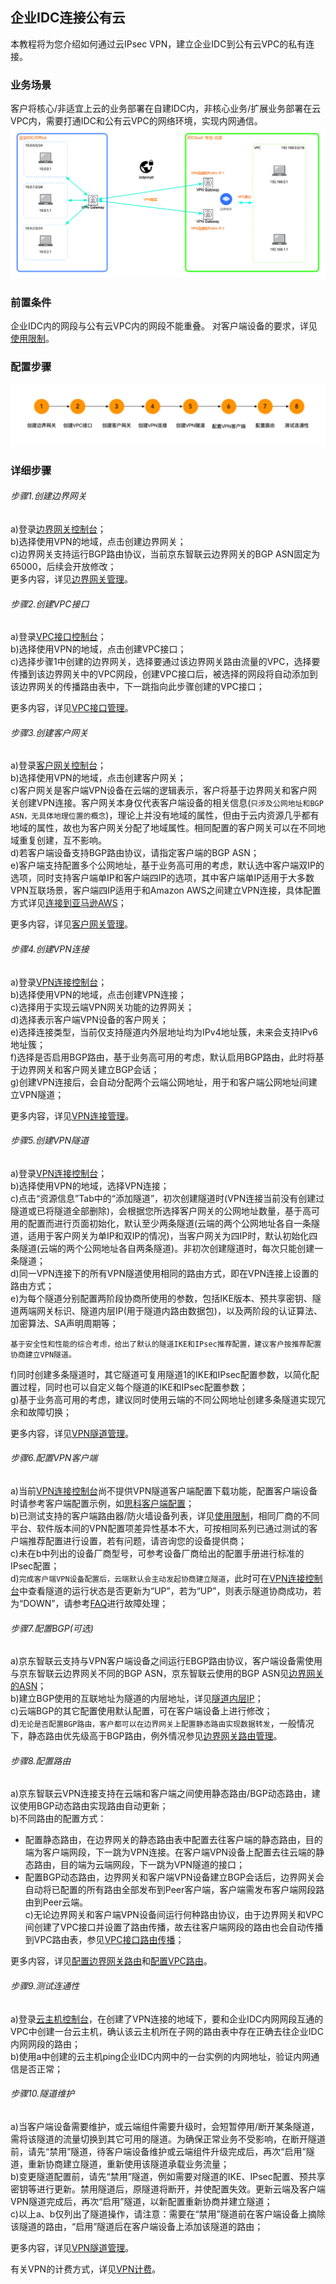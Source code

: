## 企业IDC连接公有云
本教程将为您介绍如何通过云IPsec VPN，建立企业IDC到公有云VPC的私有连接。

### 业务场景
客户将核心/非适宜上云的业务部署在自建IDC内，非核心业务/扩展业务部署在云VPC内，需要打通IDC和公有云VPC的网络环境，实现内网通信。<br />
![](../../../../image/Networking/VPN/Getting-Started/connection-into-idc.png)

### 前置条件
企业IDC内的网段与公有云VPC内的网段不能重叠。
对客户端设备的要求，详见[使用限制](../Introduction/Restrictions.md)。

### 配置步骤
![](../../../../image/Networking/VPN/Getting-Started/connection-into-idc-step.png)

### 详细步骤
###### 步骤1.创建边界网关

a)登录[边界网关控制台](https://cns-console.jdcloud.com/host/borderGateway/list)；  <br />
b)选择使用VPN的地域，点击创建边界网关；<br />
c)边界网关支持运行BGP路由协议，当前京东智联云边界网关的BGP ASN固定为65000，后续会开放修改；<br />
更多内容，详见[边界网关管理](../Operation-Guide/Border-Gateway-Management/Border-Gateway-Configuration.md)。

###### 步骤2.创建VPC接口
a)登录[VPC接口控制台](https://cns-console.jdcloud.com/host/vpcAttachment/list)；  <br />
b)选择使用VPN的地域，点击创建VPC接口；<br />
c)选择步骤1中创建的边界网关，选择要通过该边界网关路由流量的VPC，选择要传播到该边界网关中的VPC网段，创建VPC接口后，被选择的网段将自动添加到该边界网关的传播路由表中，下一跳指向此步骤创建的VPC接口；<br />

更多内容，详见[VPC接口管理](../Operation-Guide/Border-Gateway-Management/VPC-Attachment-Configuration.md)。

###### 步骤3.创建客户网关
a)登录[客户网关控制台](https://cns-console.jdcloud.com/host/customerGateway/list)；  <br />
b)选择使用VPN的地域，点击创建客户网关；<br />
c)客户网关是客户端VPN设备在云端的逻辑表示，客户将基于边界网关和客户网关创建VPN连接。客户网关本身仅代表客户端设备的相关信息(``只涉及公网地址和BGP ASN，无具体地理位置的概念``)，理论上并没有地域的属性，但由于云内资源几乎都有地域的属性，故也为客户网关分配了地域属性。相同配置的客户网关可以在不同地域重复创建，互不影响。<br />
d)若客户端设备支持BGP路由协议，请指定客户端的BGP ASN；<br />
e)客户端支持配置多个公网地址，基于业务高可用的考虑，默认选中客户端双IP的选项，同时支持客户端单IP和客户端四IP的选项，其中客户端单IP适用于大多数VPN互联场景，客户端四IP适用于和Amazon AWS之间建立VPN连接，具体配置方式详见[连接到亚马逊AWS](../Best-Practices/Connection-Into-Amazon.md)；<br />

更多内容，详见[客户网关管理](../Operation-Guide/Customer-Gateway-Management/Customer-Gateway-Configuration.md)。

###### 步骤4.创建VPN连接
a)登录[VPN连接控制台](https://cns-console.jdcloud.com/host/vpnConnection/list)；  <br />
b)选择使用VPN的地域，点击创建VPN连接；<br />
c)选择用于实现云端VPN网关功能的边界网关；<br />
d)选择表示客户端VPN设备的客户网关；<br />
e)选择连接类型，当前仅支持隧道内外层地址均为IPv4地址簇，未来会支持IPv6地址簇；<br />
f)选择是否启用BGP路由，基于业务高可用的考虑，默认启用BGP路由，此时将基于边界网关和客户网关建立BGP会话；<br />
g)创建VPN连接后，会自动分配两个云端公网地址，用于和客户端公网地址间建立VPN隧道；<br />

更多内容，详见[VPN连接管理](../Operation-Guide/VPN-Connection-Management/VPN-Connection-Configuration.md)。

###### 步骤5.创建VPN隧道
a)登录[VPN连接控制台](https://cns-console.jdcloud.com/host/vpnConnection/list)；  <br />
b)选择使用VPN的地域，选择VPN连接；<br />
c)点击“资源信息”Tab中的“添加隧道”，初次创建隧道时(VPN连接当前没有创建过隧道或已将隧道全部删除)，会根据您所选择客户网关的公网地址数量，基于高可用的配置而进行页面初始化，默认至少两条隧道(云端的两个公网地址各自一条隧道，适用于客户网关为单IP和双IP的情况)，当客户网关为四IP时，默认初始化四条隧道(云端的两个公网地址各自两条隧道)。非初次创建隧道时，每次只能创建一条隧道； <br />
d)同一VPN连接下的所有VPN隧道使用相同的路由方式，即在VPN连接上设置的路由方式；<br />
e)为每个隧道分别配置两阶段协商所使用的参数，包括IKE版本、预共享密钥、隧道两端网关标识、隧道内层IP(用于隧道内路由数据包)，以及两阶段的认证算法、加密算法、SA声明周期等；<br />
```
基于安全性和性能的综合考虑，给出了默认的隧道IKE和IPsec推荐配置，建议客户按推荐配置协商建立VPN隧道。
```
f)同时创建多条隧道时，其它隧道可复用隧道1的IKE和IPsec配置参数，以简化配置过程，同时也可以自定义每个隧道的IKE和IPsec配置参数；<br />
g)基于业务高可用的考虑，建议同时使用云端的不同公网地址创建多条隧道实现冗余和故障切换；<br />

更多内容，详见[VPN隧道管理](../Operation-Guide/VPN-Connection-Management/VPN-Tunnel-Configuration.md)。

###### 步骤6.配置VPN客户端
a)当前[VPN连接控制台](https://cns-console.jdcloud.com/host/vpnConnection/list)尚不提供VPN隧道客户端配置下载功能，配置客户端设备时请参考客户端配置示例，如[思科客户端配置](../Operation-Guide/Client-Site-Configuration/Cisco-Configuration.md)；<br />
b)已测试支持的客户端路由器/防火墙设备列表，详见[使用限制](../Introduction/Restrictions.md)，相同厂商的不同平台、软件版本间的VPN配置项差异性基本不大，可按相同系列已通过测试的客户端推荐配置进行设置，若有问题，请咨询您的设备提供商；<br />
c)未在b中列出的设备厂商型号，可参考设备厂商给出的配置手册进行标准的IPsec配置；<br />
d)``完成客户端VPN设备配置后，云端默认会主动发起协商建立隧道``，此时可在[VPN连接控制台](https://cns-console.jdcloud.com/host/vpnConnection/list)中查看隧道的运行状态是否更新为“UP”，若为“UP”，则表示隧道协商成功，若为“DOWN”，请参考[FAQ](../FAQ/FAQ.md)进行故障处理；<br />

###### 步骤7.配置BGP(可选)
a)京东智联云支持与VPN客户端设备之间运行EBGP路由协议，客户端设备需使用与京东智联云边界网关不同的BGP ASN，京东智联云使用的BGP ASN见[边界网关的ASN](../Operation-Guide/Border-Gateway-Management/Border-Gateway-Configuration.md)；<br />
b)建立BGP使用的互联地址为隧道的内层地址，详见[隧道内层IP](../Operation-Guide/VPN-Connection-Management/VPN-Tunnel-Configuration.md)；<br />
c)云端BGP的其它配置使用默认配置，可在客户端设备上进行修改；<br />
d)``无论是否配置BGP路由，客户都可以在边界网关上配置静态路由实现数据转发``，一般情况下，静态路由优先级高于BGP路由，例外情况参见[边界网关路由管理](https://docs.jdcloud.com/cn/direct-connection/border-gateway-features)。<br />

###### 步骤8.配置路由
a)京东智联云VPN连接支持在云端和客户端之间使用静态路由/BGP动态路由，建议使用BGP动态路由实现路由自动更新；<br />
b)不同路由的配置方式：<br />
  * 配置静态路由，在边界网关的静态路由表中配置去往客户端的静态路由，目的端为客户端网段，下一跳为VPN连接。在客户端VPN设备上配置去往云端的静态路由，目的端为云端网段，下一跳为VPN隧道的接口；<br />
  * 配置BGP动态路由，边界网关和客户端VPN设备建立BGP会话后，边界网关会自动将已配置的所有路由全部发布到Peer客户端，客户端需发布客户端网段路由到Peer云端。<br />
c)无论边界网关和客户端VPN设备间运行何种路由协议，由于边界网关和VPC间创建了VPC接口并设置了路由传播，故去往客户端网段的路由也会自动传播到VPC路由表，参见[VPC接口路由传播](https://docs.jdcloud.com/cn/direct-connection/vpc-interface-features)；<br />

更多内容，详见[配置边界网关路由](../Operation-Guide/Route-Management/Border-Gateway-Route-Configuration.md)和[配置VPC路由](../Operation-Guide/Route-Management/VPC-Route-Configuration.md)。

###### 步骤9.测试连通性
a)登录[云主机控制台](https://cns-console.jdcloud.com/host/compute/list)，在创建了VPN连接的地域下，要和企业IDC内网网段互通的VPC中创建一台云主机，确认该云主机所在子网的路由表中存在正确去往企业IDC内网网段的路由；  <br />
b)使用a中创建的云主机ping企业IDC内网中的一台实例的内网地址，验证内网通信是否正常；<br />

###### 步骤10.隧道维护
a)当客户端设备需要维护，或云端组件需要升级时，会短暂停用/断开某条隧道，需将该隧道的流量切换到其它可用的隧道。为确保正常业务不受影响，在断开隧道前，请先“禁用”隧道，待客户端设备维护或云端组件升级完成后，再次“启用”隧道，重新协商建立隧道，重新使用该隧道承载业务流量；<br />
b)变更隧道配置前，请先“禁用”隧道，例如需要对隧道的IKE、IPsec配置、预共享密钥等进行更新。禁用隧道后，原隧道将断开，并使配置失效。更新云端及客户端VPN隧道完成后，再次“启用”隧道，以新配置重新协商并建立隧道；<br />
c)以上a、b仅列出了隧道操作，请注意：需要在“禁用”隧道前在客户端设备上摘除该隧道的路由，“启用”隧道后在客户端设备上添加该隧道的路由；<br />

更多内容，详见[VPN隧道管理](../Operation-Guide/VPN-Connection-Management/VPN-Tunnel-Configuration.md)。

有关VPN的计费方式，详见[VPN计费](../Pricing/Billing-Overview.md)。
